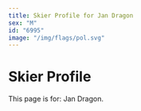 ```yaml
---
title: Skier Profile for Jan Dragon
sex: "M"
id: "6995"
image: "/img/flags/pol.svg" 
---
```


# Skier Profile

This page is for: Jan Dragon.
    